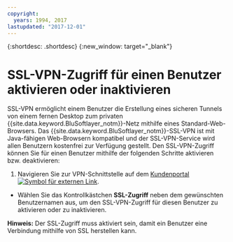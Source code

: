 ```yaml
---
copyright:
  years: 1994, 2017
lastupdated: "2017-12-01"
---
```


{:shortdesc: .shortdesc}
{:new_window: target="_blank"}

# SSL-VPN-Zugriff für einen Benutzer aktivieren oder inaktivieren

SSL-VPN ermöglicht einem Benutzer die Erstellung eines sicheren Tunnels von einem fernen Desktop zum privaten {{site.data.keyword.BluSoftlayer_notm}}-Netz mithilfe eines Standard-Web-Browsers. Das {{site.data.keyword.BluSoftlayer_notm}}-SSL-VPN ist mit Java-fähigen Web-Browsern kompatibel und der SSL-VPN-Service wird allen Benutzern kostenfrei zur Verfügung gestellt. Den SSL-VPN-Zugriff können Sie für einen Benutzer mithilfe der folgenden Schritte aktivieren bzw. deaktivieren:

1. Navigieren Sie zur VPN-Schnittstelle auf dem [Kundenportal ![Symbol für externen Link](../../icons/launch-glyph.svg "Symbol für externen Link")](https://control.softlayer.com/).
* Wählen Sie das Kontrollkästchen **SSL-Zugriff** neben dem gewünschten Benutzernamen aus, um den SSL-VPN-Zugriff für diesen Benutzer zu aktivieren oder zu inaktivieren.

**Hinweis:** Der SSL-Zugriff muss aktiviert sein, damit ein Benutzer eine Verbindung mithilfe von SSL herstellen kann.
